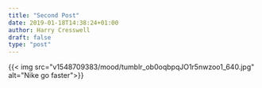 ```yaml
---
title: "Second Post"
date: 2019-01-18T14:38:24+01:00
author: Harry Cresswell
draft: false
type: "post"
---
```


{{< img src="v1548709383/mood/tumblr_ob0oqbpqJO1r5nwzoo1_640.jpg" alt="Nike go faster">}}